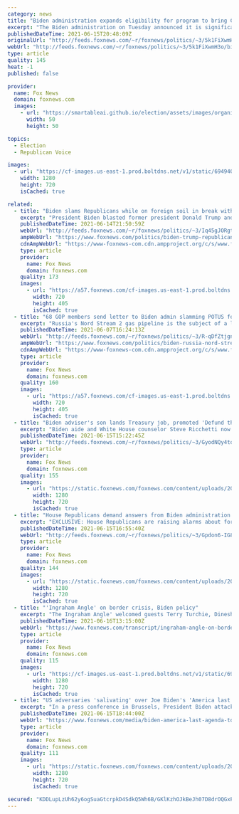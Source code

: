 ```yaml
---
category: news
title: "Biden administration expands eligibility for program to bring Central American minors to US"
excerpt: "The Biden administration on Tuesday announced it is significantly expanding eligibility for a program that brings Central American minors to the U.S. if they have parents or legal guardians here already – part of the effort by the administration to tackle the migrant surge at the southern border."
publishedDateTime: 2021-06-15T20:48:09Z
originalUrl: "http://feeds.foxnews.com/~r/foxnews/politics/~3/5k1FiXwmH3o/biden-administration-eligibility-program-bring-central-american-minors-us"
webUrl: "http://feeds.foxnews.com/~r/foxnews/politics/~3/5k1FiXwmH3o/biden-administration-eligibility-program-bring-central-american-minors-us"
type: article
quality: 145
heat: -1
published: false

provider:
  name: Fox News
  domain: foxnews.com
  images:
    - url: "https://smartableai.github.io/election/assets/images/organizations/foxnews.com-50x50.jpg"
      width: 50
      height: 50

topics:
  - Election
  - Republican Voice

images:
  - url: "https://cf-images.us-east-1.prod.boltdns.net/v1/static/694940094001/3aac5aad-156b-47c2-876f-b729a79d2e83/43173c34-5f1c-4b7a-931a-4a0413d9e851/1280x720/match/image.jpg"
    width: 1280
    height: 720
    isCached: true

related:
  - title: "Biden slams Republicans while on foreign soil in break with political norms"
    excerpt: "President Biden blasted former president Donald Trump and Republicans during a press conference following a NATO summit in Brussels on Monday."
    publishedDateTime: 2021-06-14T21:50:59Z
    webUrl: "http://feeds.foxnews.com/~r/foxnews/politics/~3/Iq45gJORgtg/biden-trump-republicans-nato-foreign-soil"
    ampWebUrl: "https://www.foxnews.com/politics/biden-trump-republicans-nato-foreign-soil.amp"
    cdnAmpWebUrl: "https://www-foxnews-com.cdn.ampproject.org/c/s/www.foxnews.com/politics/biden-trump-republicans-nato-foreign-soil.amp"
    type: article
    provider:
      name: Fox News
      domain: foxnews.com
    quality: 173
    images:
      - url: "https://a57.foxnews.com/cf-images.us-east-1.prod.boltdns.net/v1/static/694940094001/ea2088a8-b920-4e3c-95f1-05694b3bb30e/c26df30c-94d0-41b3-9f77-10d6a4a2163c/1280x720/match/720/405/image.jpg?ve=1&tl=1"
        width: 720
        height: 405
        isCached: true
  - title: "68 GOP members send letter to Biden admin slamming POTUS for waiving Nord Stream 2 Pipeline sanctions"
    excerpt: "Russia's Nord Stream 2 gas pipeline is the subject of a letter 68 Republican House of Representatives members sent to the Biden administration."
    publishedDateTime: 2021-06-07T16:24:13Z
    webUrl: "http://feeds.foxnews.com/~r/foxnews/politics/~3/R-qDfZtjgns/biden-russia-nord-stream-pipeline-gop-letter"
    ampWebUrl: "https://www.foxnews.com/politics/biden-russia-nord-stream-pipeline-gop-letter.amp"
    cdnAmpWebUrl: "https://www-foxnews-com.cdn.ampproject.org/c/s/www.foxnews.com/politics/biden-russia-nord-stream-pipeline-gop-letter.amp"
    type: article
    provider:
      name: Fox News
      domain: foxnews.com
    quality: 160
    images:
      - url: "https://a57.foxnews.com/cf-images.us-east-1.prod.boltdns.net/v1/static/694940094001/f4c36659-25c2-40ab-b470-9cb115741d73/b60e912b-0aec-485a-b2e5-39bf269222ec/1280x720/match/720/405/image.jpg?ve=1&tl=1"
        width: 720
        height: 405
        isCached: true
  - title: "Biden adviser's son lands Treasury job, promoted 'Defund the Police'"
    excerpt: "Biden aide and White House counselor Steve Ricchetti now has not one but three children working within the administration."
    publishedDateTime: 2021-06-15T15:22:45Z
    webUrl: "http://feeds.foxnews.com/~r/foxnews/politics/~3/GyodNQy4tqY/ricchetti-biden-treasury-administration-family"
    type: article
    provider:
      name: Fox News
      domain: foxnews.com
    quality: 155
    images:
      - url: "https://static.foxnews.com/foxnews.com/content/uploads/2021/06/GettyImages-1232366321.jpg"
        width: 1280
        height: 720
        isCached: true
  - title: "House Republicans demand answers from Biden administration about unions' 'special treatment'"
    excerpt: "EXCLUSIVE: House Republicans are raising alarms about former union officials who were granted ethics waivers to serve in the Biden administration, claiming organized labor is having undue influence on government policy."
    publishedDateTime: 2021-06-15T16:55:40Z
    webUrl: "http://feeds.foxnews.com/~r/foxnews/politics/~3/Gpdon6-IG8o/biden-admin-unions-special-treatment"
    type: article
    provider:
      name: Fox News
      domain: foxnews.com
    quality: 144
    images:
      - url: "https://static.foxnews.com/foxnews.com/content/uploads/2021/06/Joe-Biden-union.jpg"
        width: 1280
        height: 720
        isCached: true
  - title: "'Ingraham Angle' on border crisis, Biden policy"
    excerpt: "The Ingraham Angle' welcomed guests Terry Turchie, Dinesh D'Souza, Dan Patrick, Jim Jordan, Mark Meadows, Elana Fishbein and Chris Rufo"
    publishedDateTime: 2021-06-16T13:15:00Z
    webUrl: "https://www.foxnews.com/transcript/ingraham-angle-on-border-crisis-biden-policy"
    type: article
    provider:
      name: Fox News
      domain: foxnews.com
    quality: 115
    images:
      - url: "https://cf-images.us-east-1.prod.boltdns.net/v1/static/694940094001/6a2114de-2a2a-4bfa-bcf9-1e7179c4cc69/52c23c35-30a0-4447-ad5b-dd64364b902e/1280x720/match/image.jpg"
        width: 1280
        height: 720
        isCached: true
  - title: "US adversaries 'salivating' over Joe Biden's 'America last' agenda: Tomi Lahren"
    excerpt: "In a press conference in Brussels, President Biden attacked former President Trump for “phony populism” and claimed Republican leadership is fractured. Fox News contributor Tomi Lahren ripped the president and mainstream media,"
    publishedDateTime: 2021-06-15T18:44:00Z
    webUrl: "https://www.foxnews.com/media/biden-america-last-agenda-tomi-lahren"
    type: article
    provider:
      name: Fox News
      domain: foxnews.com
    quality: 111
    images:
      - url: "https://static.foxnews.com/foxnews.com/content/uploads/2021/06/Joe-Biden-union.jpg"
        width: 1280
        height: 720
        isCached: true

secured: "KDDLupLzUh62y6ogSuaGtcrpkD4SdkQ5Wh6B/GKlKzhOJkBeJh07D8drOQGxP55GVxWVwWdADcS8Fj5ZUD8LFwKzEjfcDP0mkVNBmg/cMJlY/4tYgAfr/WKrzI9HMI3zbNSnMbEIjPYF47UAGkbRixGo503Or83NL9uurHA3aQa0hUobWhrRNZJv40LkLrP4aAEUtC3avc/027l6cNfp4o6z3+34Omt2rwxFrQdllQXa8AQEZdF5WkKZ6F5EaIwWC2YD/jtDpzV9rhem8DcQBctM2bunIkSXZQN0whEZ8a3GH3gqNnwETPgfezhE5ZALQyELeMboYEtbfW0TUuXtUq+Qy9He0l60hLveypfp5+M=;g1tGn2PlEWw5JxSPT1OVqA=="
---
```



